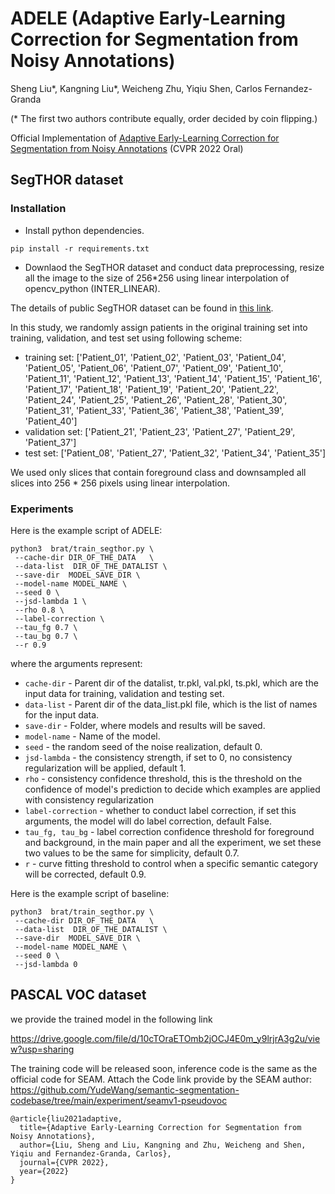 # ADELE (Adaptive Early-Learning Correction for Segmentation from Noisy Annotations)


Sheng Liu*, Kangning Liu*, Weicheng Zhu, Yiqiu Shen, Carlos Fernandez-Granda

(* The first two authors contribute equally, order decided by coin flipping.)




Official Implementation of [Adaptive Early-Learning Correction for Segmentation from Noisy Annotations](https://arxiv.org/abs/2110.03740) (CVPR 2022 Oral)


## SegTHOR dataset

### Installation

- Install python dependencies.
```
pip install -r requirements.txt
```
- Downlaod the SegTHOR dataset and conduct data preprocessing, resize all the image to the size of 256*256 using linear interpolation of opencv_python (INTER_LINEAR). 

The details of public SegTHOR dataset can be found in [this link](https://competitions.codalab.org/competitions/21145).

In this study, we randomly assign patients in the original training set into training, validation, and test set using following scheme:

- training set: ['Patient_01', 'Patient_02', 'Patient_03', 'Patient_04',
       'Patient_05', 'Patient_06', 'Patient_07', 'Patient_09',
       'Patient_10', 'Patient_11', 'Patient_12', 'Patient_13',
       'Patient_14', 'Patient_15', 'Patient_16', 'Patient_17',
       'Patient_18', 'Patient_19', 'Patient_20', 'Patient_22',
       'Patient_24', 'Patient_25', 'Patient_26', 'Patient_28',
       'Patient_30', 'Patient_31', 'Patient_33', 'Patient_36',
       'Patient_38', 'Patient_39', 'Patient_40']
- validation set: ['Patient_21', 'Patient_23', 'Patient_27', 'Patient_29',
       'Patient_37']
- test set: ['Patient_08', 'Patient_27', 'Patient_32', 'Patient_34',
       'Patient_35']
       
We used only slices that contain foreground class and downsampled all slices into 256 * 256 pixels using linear interpolation.

### Experiments
Here is the example script of ADELE:
```
python3  brat/train_segthor.py \
 --cache-dir DIR_OF_THE_DATA   \
 --data-list  DIR_OF_THE_DATALIST \
 --save-dir  MODEL_SAVE_DIR \
 --model-name MODEL_NAME \
 --seed 0 \
 --jsd-lambda 1 \
 --rho 0.8 \
 --label-correction \
 --tau_fg 0.7 \
 --tau_bg 0.7 \
 --r 0.9
```

where the arguments represent:
* `cache-dir` - Parent dir of the datalist, tr.pkl, val.pkl, ts.pkl, which are the input data for training, validation and testing set.
* `data-list` - Parent dir of the data_list.pkl file, which is the list of names for the input data.
* `save-dir` - Folder, where models and results will be saved.
* `model-name` - Name of the model.
* `seed` - the random seed of the noise realization, default 0.
* `jsd-lambda` - the consistency strength, if set to 0, no consistency regularization will be applied, default 1. 
* `rho` - consistency confidence threshold, this is the threshold on the confidence of model's prediction to decide which examples are applied with consistency regularization
* `label-correction` - whether to conduct label correction, if set this arguments, the model will do label correction, default False.
* `tau_fg, tau_bg` - label correction confidence threshold for foreground and background, in the main paper and all the experiment, we set these two values to be the same for simplicity, default 0.7. 
*  `r` - curve fitting threshold to control when a specific semantic category will be corrected, default 0.9. 



Here is the example script of baseline:
```
python3  brat/train_segthor.py \
 --cache-dir DIR_OF_THE_DATA   \
 --data-list  DIR_OF_THE_DATALIST \
 --save-dir  MODEL_SAVE_DIR \
 --model-name MODEL_NAME \
 --seed 0 \
 --jsd-lambda 0 
```



## PASCAL VOC dataset

we provide the trained model in the following link

https://drive.google.com/file/d/10cTOraETOmb2jOCJ4E0m_y9lrjrA3g2u/view?usp=sharing

The training code will be released soon, inference code is the same as the official code for SEAM. Attach the Code link provide by the SEAM author: https://github.com/YudeWang/semantic-segmentation-codebase/tree/main/experiment/seamv1-pseudovoc

```
@article{liu2021adaptive,
  title={Adaptive Early-Learning Correction for Segmentation from Noisy Annotations},
  author={Liu, Sheng and Liu, Kangning and Zhu, Weicheng and Shen, Yiqiu and Fernandez-Granda, Carlos},
  journal={CVPR 2022},
  year={2022}
}
```

